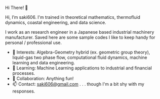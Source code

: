 Hi There! 👋 

Hi, I’m saki606. I'm trained in theoretical mathematics, thermofluid dynamics, coastal engineering, and data science.

I work as an research engineer in a Japanese based industrial machinery manufacturer.
Saved here are some sample codes I like to keep handy for personal / professional use.

- 👀 Interests: Algebra-Geometry hybrid (ex. geometric group theory), liquid-gas two phase flow, computational fluid dynamics, machine learning and data engineering.
- 🌱 Learning: Machine Learning applications to industrial and financial processes.
- 💞️ Collaboration: Anything fun!
- 📫 Contact: saki606@gmail.com . . . though I'm a bit shy with my responses.

<!---
saki606/saki606 is a ✨ special ✨ repository because its `README.md` (this file) appears on your GitHub profile.
You can click the Preview link to take a look at your changes.
--->
